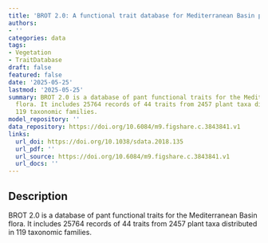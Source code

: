 ```yaml
---
title: 'BROT 2.0: A functional trait database for Mediterranean Basin plants'
authors:
- ''
categories: data
tags:
- Vegetation
- TraitDatabase
draft: false
featured: false
date: '2025-05-25'
lastmod: '2025-05-25'
summary: BROT 2.0 is a database of pant functional traits for the Mediterranean Basin
  flora. It includes 25764 records of 44 traits from 2457 plant taxa distributed in
  119 taxonomic families.
model_repository: ''
data_repository: https://doi.org/10.6084/m9.figshare.c.3843841.v1
links:
  url_doi: https://doi.org/10.1038/sdata.2018.135
  url_pdf: ''
  url_source: https://doi.org/10.6084/m9.figshare.c.3843841.v1
  url_docs: ''
---
```


## Description

BROT 2.0 is a database of pant functional traits for the Mediterranean Basin flora. It includes 25764 records of 44 traits from 2457 plant taxa distributed in 119 taxonomic families.

